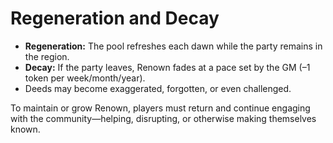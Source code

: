 # Regeneration and Decay

- **Regeneration:** The pool refreshes each dawn while the party remains in the region.
- **Decay:** If the party leaves, Renown fades at a pace set by the GM (–1 token per week/month/year).
- Deeds may become exaggerated, forgotten, or even challenged.

To maintain or grow Renown, players must return and continue engaging with the community—helping, disrupting, or otherwise making themselves known.
